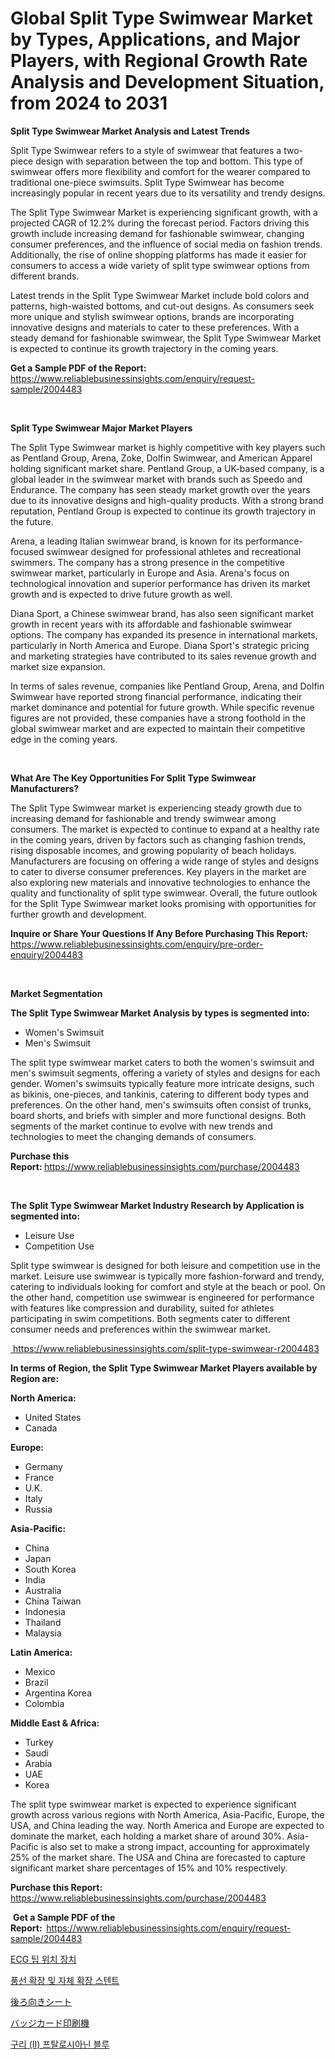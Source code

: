 <p><h1>Global Split Type Swimwear Market by Types, Applications, and Major Players, with Regional Growth Rate Analysis and Development Situation, from 2024 to 2031</h1></p><p><strong>Split Type Swimwear Market Analysis and Latest Trends</strong></p>
<p><p>Split Type Swimwear refers to a style of swimwear that features a two-piece design with separation between the top and bottom. This type of swimwear offers more flexibility and comfort for the wearer compared to traditional one-piece swimsuits. Split Type Swimwear has become increasingly popular in recent years due to its versatility and trendy designs.</p><p>The Split Type Swimwear Market is experiencing significant growth, with a projected CAGR of 12.2% during the forecast period. Factors driving this growth include increasing demand for fashionable swimwear, changing consumer preferences, and the influence of social media on fashion trends. Additionally, the rise of online shopping platforms has made it easier for consumers to access a wide variety of split type swimwear options from different brands.</p><p>Latest trends in the Split Type Swimwear Market include bold colors and patterns, high-waisted bottoms, and cut-out designs. As consumers seek more unique and stylish swimwear options, brands are incorporating innovative designs and materials to cater to these preferences. With a steady demand for fashionable swimwear, the Split Type Swimwear Market is expected to continue its growth trajectory in the coming years.</p></p>
<p><strong>Get a Sample PDF of the Report:&nbsp;</strong> <a href="https://www.reliablebusinessinsights.com/enquiry/request-sample/2004483">https://www.reliablebusinessinsights.com/enquiry/request-sample/2004483</a></p>
<p>&nbsp;</p>
<p><strong>Split Type Swimwear Major Market Players</strong></p>
<p><p>The Split Type Swimwear market is highly competitive with key players such as Pentland Group, Arena, Zoke, Dolfin Swimwear, and American Apparel holding significant market share. Pentland Group, a UK-based company, is a global leader in the swimwear market with brands such as Speedo and Endurance. The company has seen steady market growth over the years due to its innovative designs and high-quality products. With a strong brand reputation, Pentland Group is expected to continue its growth trajectory in the future.</p><p>Arena, a leading Italian swimwear brand, is known for its performance-focused swimwear designed for professional athletes and recreational swimmers. The company has a strong presence in the competitive swimwear market, particularly in Europe and Asia. Arena's focus on technological innovation and superior performance has driven its market growth and is expected to drive future growth as well.</p><p>Diana Sport, a Chinese swimwear brand, has also seen significant market growth in recent years with its affordable and fashionable swimwear options. The company has expanded its presence in international markets, particularly in North America and Europe. Diana Sport's strategic pricing and marketing strategies have contributed to its sales revenue growth and market size expansion.</p><p>In terms of sales revenue, companies like Pentland Group, Arena, and Dolfin Swimwear have reported strong financial performance, indicating their market dominance and potential for future growth. While specific revenue figures are not provided, these companies have a strong foothold in the global swimwear market and are expected to maintain their competitive edge in the coming years.</p></p>
<p>&nbsp;</p>
<p><strong>What Are The Key Opportunities For Split Type Swimwear Manufacturers?</strong></p>
<p><p>The Split Type Swimwear market is experiencing steady growth due to increasing demand for fashionable and trendy swimwear among consumers. The market is expected to continue to expand at a healthy rate in the coming years, driven by factors such as changing fashion trends, rising disposable incomes, and growing popularity of beach holidays. Manufacturers are focusing on offering a wide range of styles and designs to cater to diverse consumer preferences. Key players in the market are also exploring new materials and innovative technologies to enhance the quality and functionality of split type swimwear. Overall, the future outlook for the Split Type Swimwear market looks promising with opportunities for further growth and development.</p></p>
<p><strong>Inquire or Share Your Questions If Any Before Purchasing This Report:</strong> <a href="https://www.reliablebusinessinsights.com/enquiry/pre-order-enquiry/2004483">https://www.reliablebusinessinsights.com/enquiry/pre-order-enquiry/2004483</a></p>
<p>&nbsp;</p>
<p><strong>Market Segmentation</strong></p>
<p><strong>The Split Type Swimwear Market Analysis by types is segmented into:</strong></p>
<p><ul><li>Women's Swimsuit</li><li>Men's Swimsuit</li></ul></p>
<p><p>The split type swimwear market caters to both the women's swimsuit and men's swimsuit segments, offering a variety of styles and designs for each gender. Women's swimsuits typically feature more intricate designs, such as bikinis, one-pieces, and tankinis, catering to different body types and preferences. On the other hand, men's swimsuits often consist of trunks, board shorts, and briefs with simpler and more functional designs. Both segments of the market continue to evolve with new trends and technologies to meet the changing demands of consumers.</p></p>
<p><strong>Purchase this Report:&nbsp;</strong><a href="https://www.reliablebusinessinsights.com/purchase/2004483">https://www.reliablebusinessinsights.com/purchase/2004483</a></p>
<p>&nbsp;</p>
<p><strong>The Split Type Swimwear Market Industry Research by Application is segmented into:</strong></p>
<p><ul><li>Leisure Use</li><li>Competition Use</li></ul></p>
<p><p>Split type swimwear is designed for both leisure and competition use in the market. Leisure use swimwear is typically more fashion-forward and trendy, catering to individuals looking for comfort and style at the beach or pool. On the other hand, competition use swimwear is engineered for performance with features like compression and durability, suited for athletes participating in swim competitions. Both segments cater to different consumer needs and preferences within the swimwear market.</p></p>
<p><a href="https://www.reliablebusinessinsights.com/split-type-swimwear-r2004483">&nbsp;https://www.reliablebusinessinsights.com/split-type-swimwear-r2004483</a></p>
<p><strong>In terms of Region, the Split Type Swimwear Market Players available by Region are:</strong></p>
<p>
    <p> <strong> North America: </strong>
        <ul>
            <li>United States</li>
            <li>Canada</li>
        </ul>
        </p> 
    <p> <strong> Europe: </strong>
        <ul>
            <li>Germany</li>
            <li>France</li>
            <li>U.K.</li>
            <li>Italy</li>
            <li>Russia</li>
        </ul>
        </p> 
    <p> <strong> Asia-Pacific: </strong>
        <ul>
            <li>China</li>
            <li>Japan</li>
            <li>South Korea</li>
            <li>India</li>
            <li>Australia</li>
            <li>China Taiwan</li>
            <li>Indonesia</li>
            <li>Thailand</li>
            <li>Malaysia</li>
        </ul>
        </p> 
    <p> <strong> Latin America: </strong>
        <ul>
            <li>Mexico</li>
            <li>Brazil</li>
            <li>Argentina Korea</li>
            <li>Colombia</li>
        </ul>
        </p> 
    <p> <strong> Middle East & Africa: </strong>
        <ul>
            <li>Turkey</li>
            <li>Saudi</li>
            <li>Arabia</li>
            <li>UAE</li>
            <li>Korea</li>
        </ul>
    </p>
    </p>
<p><p>The split type swimwear market is expected to experience significant growth across various regions with North America, Asia-Pacific, Europe, the USA, and China leading the way. North America and Europe are expected to dominate the market, each holding a market share of around 30%. Asia-Pacific is also set to make a strong impact, accounting for approximately 25% of the market share. The USA and China are forecasted to capture significant market share percentages of 15% and 10% respectively.</p></p>
<p><strong>Purchase this Report: </strong><a href="https://www.reliablebusinessinsights.com/purchase/2004483">https://www.reliablebusinessinsights.com/purchase/2004483</a></p>
<p>&nbsp;<strong>Get a Sample PDF of the Report:&nbsp;&nbsp;</strong><a href="https://www.reliablebusinessinsights.com/enquiry/request-sample/2004483">https://www.reliablebusinessinsights.com/enquiry/request-sample/2004483</a></p>
<p><strong></strong></p>
<p><p><a href="https://github.com/garnett961902/Market-Research-Report-List-1/blob/main/4539911125580.md">ECG 팁 위치 장치</a></p><p><a href="https://github.com/brainlyez1/Market-Research-Report-List-1/blob/main/8639614125581.md">풍선 확장 및 자체 확장 스텐트</a></p><p><a href="https://medium.com/@mwzkqbvs48/2024%E5%B9%B4%E3%81%8B%E3%82%892031%E5%B9%B4%E3%81%BE%E3%81%A7%E3%81%AE%E3%83%AA%E3%82%A2%E3%83%95%E3%82%A7%E3%83%BC%E3%82%B7%E3%83%B3%E3%82%B0%E3%82%B7%E3%83%BC%E3%83%88%E5%B8%82%E5%A0%B4%E3%81%AE%E6%88%90%E9%95%B7%E5%B1%95%E6%9C%9B-%E5%B8%82%E5%A0%B4%E5%82%BE%E5%90%91%E5%88%86%E6%9E%90%E3%81%AB%E3%82%88%E3%82%8B%E3%82%A2%E3%83%97%E3%83%AA%E3%82%B1%E3%83%BC%E3%82%B7%E3%83%A7%E3%83%B3-%E5%9C%B0%E5%9F%9F%E5%88%A5%E8%A6%8B%E9%80%9A%E3%81%97-%E5%8F%8E%E7%9B%8A%E3%81%AB%E3%81%8A%E3%81%84%E3%81%A6-%E3%81%AE%E5%B9%B4%E9%96%93%E6%88%90%E9%95%B7%E7%8E%87%E3%81%A7%E6%8E%A8%E5%AE%9A%E3%81%95%E3%82%8C%E3%81%A6%E3%81%84%E3%81%BE%E3%81%99-7436d3b75eb7">後ろ向きシート</a></p><p><a href="https://github.com/SarahFahey88/Market-Research-Report-List-2/blob/main/4550171116842.md">バッジカード印刷機</a></p><p><a href="https://medium.com/@larryanana1_81059/%EA%B8%80%EB%A1%9C%EB%B2%8C-%EA%B5%AC%EB%A6%AC-ii-%ED%94%84%ED%83%88%EB%A1%9C%EC%8B%B8%EC%9D%B4%EC%95%84%EB%8B%8C-%EB%B8%94%EB%A3%A8-%EC%8B%9C%EC%9E%A5-%EA%B7%9C%EB%AA%A8-%EB%B0%8F-%EC%A0%90%EC%9C%A0%EC%9C%A8-%EB%B6%84%EC%84%9D-%EC%A0%9C%ED%92%88-%EC%9C%A0%ED%98%95%EB%B3%84-%EC%A0%81%EC%9A%A9%EB%B6%84%EC%95%BC-%EB%B3%84-%EC%A7%80%EC%97%AD%EB%B3%84-%EC%98%88%EC%B8%A1-2024-2031-967b46ac3592">구리 (II) 프탈로시아닌 블루</a></p></p>